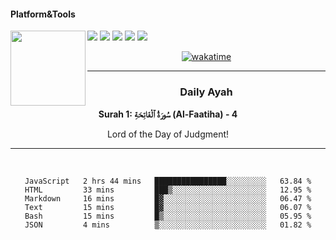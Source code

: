 #### Platform&Tools

[![](https://img.shields.io/badge/-NPM-cb3837?style=flat-square&logo=npm&logoColor=white)](https://npmjs.com/)
[![](https://img.shields.io/badge/PHP-777BB4?style=flat-square&logo=php&logoColor=white)](https://nodejs.org/)
[![](https://img.shields.io/badge/Julia-9558B2?style=flat-square&logo=julia&logoColor=white)](https://nodejs.org/)
<img src="https://avatars.githubusercontent.com/u/31664438?v=4" width="120" align="left">
[![](https://img.shields.io/badge/-Node.js-43853d?style=flat-square&logo=node.js&logoColor=ffffff)](https://nodejs.org/)
[![](https://img.shields.io/badge/Visual_Studio_Code-0078D4?style=flat-square&logo=visual%20studio%20code&logoColor=white)](https://nodejs.org/)

<center>

[![wakatime](https://wakatime.com/badge/user/87646243-158a-4241-a3cb-668e1fa2dbb8.svg)](https://wakatime.com/@87646243-158a-4241-a3cb-668e1fa2dbb8)
               

_______ 
### Daily Ayah

<!--START_SECTION:quran-->

**Surah 1: سُورَةُ ٱلْفَاتِحَةِ (Al-Faatiha) - 4**

Lord of the Day of Judgment!
 <!--END_SECTION:quran-->

  
                       
                                             
_______

&nbsp;&nbsp;     &nbsp;&nbsp;    &nbsp;&nbsp;   &nbsp;&nbsp;
 
<!--START_SECTION:waka-->

```text
JavaScript   2 hrs 44 mins   ████████████████░░░░░░░░░   63.84 %
HTML         33 mins         ███▒░░░░░░░░░░░░░░░░░░░░░   12.95 %
Markdown     16 mins         █▓░░░░░░░░░░░░░░░░░░░░░░░   06.47 %
Text         15 mins         █▓░░░░░░░░░░░░░░░░░░░░░░░   06.07 %
Bash         15 mins         █▒░░░░░░░░░░░░░░░░░░░░░░░   05.95 %
JSON         4 mins          ▒░░░░░░░░░░░░░░░░░░░░░░░░   01.82 %
```

<!--END_SECTION:waka-->
